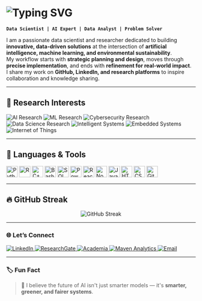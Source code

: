 <!-- Intro Section -->
<h1 align="left">
  <img src="https://readme-typing-svg.herokuapp.com/?font=Righteous&size=35&color=4CAF50&center=false&vCenter=false&width=500&height=70&duration=4000&lines=Hi+There!+👋;+I'm+Timothy+Adeyemi!;" alt="Typing SVG">
</h1>

**`Data Scientist | AI Expert | Data Analyst | Problem Solver`**

I am a passionate data scientist and researcher dedicated to building **innovative, data-driven solutions** at the intersection of **artificial intelligence, machine learning, and environmental sustainability**.  
My workflow starts with **strategic planning and design**, moves through **precise implementation**, and ends with **refinement for real-world impact**.  
I share my work on **GitHub, LinkedIn, and research platforms** to inspire collaboration and knowledge sharing.

---

## 🔬 Research Interests
<p align="left">
   <img alt="AI Research" src="https://img.shields.io/badge/Artificial%20Intelligence-4caf50?style=for-the-badge&logo=openai&logoColor=white&labelColor=388e3c"/>
   <img alt="ML Research" src="https://img.shields.io/badge/Machine%20Learning-3f51b5?style=for-the-badge&logo=pytorch&logoColor=white&labelColor=303f9f"/>
   <img alt="Cybersecurity Research" src="https://img.shields.io/badge/Information%20Security-ff5722?style=for-the-badge&logo=fortinet&logoColor=white&labelColor=d84315"/>
   <img alt="Data Science Research" src="https://img.shields.io/badge/Data%20Science-1e88e5?style=for-the-badge&logo=python&logoColor=white&labelColor=1565c0"/>
   <img alt="Intelligent Systems" src="https://img.shields.io/badge/Intelligent%20Systems-9c27b0?style=for-the-badge&logo=robotframework&logoColor=white&labelColor=7b1fa2"/>
   <img alt="Embedded Systems" src="https://img.shields.io/badge/Embedded%20Systems-ff9800?style=for-the-badge&logo=raspberry-pi&logoColor=white&labelColor=f57c00"/>
   <img alt="Internet of Things" src="https://img.shields.io/badge/Internet%20of%20Things-00897b?style=for-the-badge&logo=arduino&logoColor=white&labelColor=00695c"/>
</p>

---

## 🧰 Languages & Tools
<p align="left">
  <!-- AI & Machine Learning -->
  <img alt="Python" width="30px" src="https://cdn.jsdelivr.net/gh/devicons/devicon/icons/python/python-plain.svg" />
  <img alt="R" width="30px" src="https://cdn.jsdelivr.net/gh/devicons/devicon/icons/r/r-original.svg" />
  <img alt="C++" width="30px" src="https://cdn.jsdelivr.net/gh/devicons/devicon/icons/cplusplus/cplusplus-line.svg" />
  <img alt="Bash" width="30px" src="https://cdn.jsdelivr.net/gh/devicons/devicon/icons/bash/bash-original.svg" />

  <!-- Data Science & Analytics -->
  <img alt="SQL" width="30px" src="https://cdn.jsdelivr.net/gh/devicons/devicon/icons/mysql/mysql-original.svg" />
  <img alt="Power BI" width="30px" src="https://www.vectorlogo.zone/logos/microsoft_powerbi/microsoft_powerbi-icon.svg" />

  <!-- Web Development -->
  <img alt="React" width="30px" src="https://cdn.jsdelivr.net/gh/devicons/devicon/icons/react/react-original.svg" />
  <img alt="NodeJS" width="30px" src="https://cdn.jsdelivr.net/gh/devicons/devicon/icons/nodejs/nodejs-original.svg" />
  <img alt="JavaScript" width="30px" src="https://cdn.jsdelivr.net/gh/devicons/devicon/icons/javascript/javascript-plain.svg" />
  <img alt="HTML" width="30px" src="https://cdn.jsdelivr.net/gh/devicons/devicon/icons/html5/html5-plain.svg" />
  <img alt="CSS" width="30px" src="https://cdn.jsdelivr.net/gh/devicons/devicon/icons/css3/css3-plain.svg" />

  <!-- Version Control -->
  <img alt="GitHub" width="30px" src="https://cdn.jsdelivr.net/gh/devicons/devicon/icons/github/github-original.svg" />
</p>

---

## 🔥 GitHub Streak
<p align="center">
  <img src="https://streak-stats.demolab.com?user=iamadeyemi&theme=gruvbox&border_radius=4.5" alt="GitHub Streak"/>
</p>

---

### 🌐 Let’s Connect

<p align="left">
  <a href="https://www.linkedin.com/in/timothy-ade/">
    <img src="https://custom-icon-badges.demolab.com/badge/-LinkedIn-0A66C2?style=for-the-badge&logo=linkedin&logoColor=white&labelColor=004182" alt="LinkedIn" />
  </a>
  <a href="https://www.researchgate.net/profile/Timothy-Adeyemi-2">
    <img src="https://custom-icon-badges.demolab.com/badge/-ResearchGate-00CCBB?style=for-the-badge&logo=researchgate&logoColor=white&labelColor=008C7D" alt="ResearchGate" />
  </a>
  <a href="https://independent.academia.edu/iamadeyemi">
    <img src="https://custom-icon-badges.demolab.com/badge/-Academia-41454A?style=for-the-badge&logo=academia&logoColor=white&labelColor=222426" alt="Academia" />
  </a>
  <a href="https://mavenanalytics.io/profile/Timothy-Adeyemi/203569982">
    <img src="https://custom-icon-badges.demolab.com/badge/-Maven%20Analytics-0056D2?style=for-the-badge&logo=maven&logoColor=white&labelColor=003C92" alt="Maven Analytics" />
  </a>
  <a href="mailto:adeyemitimothy17@gmail.com">
    <img src="https://custom-icon-badges.demolab.com/badge/-Gmail-EA4335?style=for-the-badge&logo=gmail&logoColor=white&labelColor=C5221F" alt="Email" />
  </a>
</p>

---

### 🏷️ Fun Fact
> 🌱 I believe the future of AI isn't just smarter models — it's **smarter, greener, and fairer systems**.
